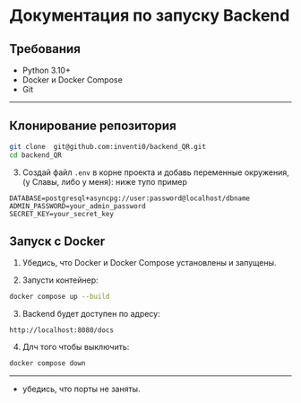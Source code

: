 

# Документация по запуску Backend

## Требования

* Python 3.10+
* Docker и Docker Compose
* Git

---

## Клонирование репозитория

```bash
git clone  git@github.com:inventi0/backend_QR.git
cd backend_QR
```


3. Создай файл `.env` в корне проекта и добавь переменные окружения, (у Славы, либо у меня):
   ниже тупо пример
   
```
DATABASE=postgresql+asyncpg://user:password@localhost/dbname
ADMIN_PASSWORD=your_admin_password
SECRET_KEY=your_secret_key
```

## Запуск с Docker

1. Убедись, что Docker и Docker Compose установлены и запущены.

2. Запусти контейнер:

```bash
docker compose up --build
```

3. Backend будет доступен по адресу:

```
http://localhost:8080/docs
```
4. Длч того чтобы выключить:
```bash
docker compose down
```
---

* убедись, что порты не заняты.
